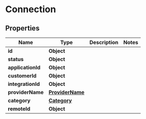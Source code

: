 # Connection

## Properties
Name | Type | Description | Notes
------------ | ------------- | ------------- | -------------
**id** | **Object** |  | 
**status** | **Object** |  | 
**applicationId** | **Object** |  | 
**customerId** | **Object** |  | 
**integrationId** | **Object** |  | 
**providerName** | [**ProviderName**](ProviderName.md) |  | 
**category** | [**Category**](Category.md) |  | 
**remoteId** | **Object** |  | 
